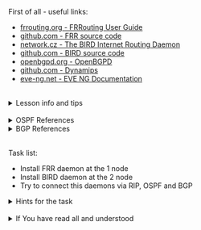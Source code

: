 First of all - useful links:

- [frrouting.org - FRRouting User Guide](https://docs.frrouting.org/en/latest/)
- [github.com - FRR source code](https://github.com/FRRouting/frr)
- [network.cz - The BIRD Internet Routing Daemon](https://bird.network.cz/)
- [github.com - BIRD source code](https://github.com/CZ-NIC/bird)
- [openbgpd.org - OpenBGPD](https://www.openbgpd.org/)
- [github.com - Dynamips](https://github.com/GNS3/dynamips)
- [eve-ng.net - EVE NG Documentation](https://www.eve-ng.net/index.php/documentation/)
<br>
<details><summary>Lesson info and tips</summary>
<pre>
  - FRR is a fully featured, high performance, free software IP routing suite. It implements all standard routing protocols such as BGP, RIP, OSPF, IS-IS and more
  - The BIRD project aims to develop a fully functional dynamic IP routing daemon primarily targeted on (but not limited to) Linux, FreeBSD and other UNIX-like systems and distributed under the GNU General Public License.
</pre>
</details>
<br>
<details><summary>OSPF References</summary>
<pre>
  - <a href="https://en.wikipedia.org/wiki/Open_Shortest_Path_First">wikipedia.org - Open Shortest Path First</a>
  - <a href="https://datatracker.ietf.org/doc/html/rfc2328.html">ietf.org - rfc2328 OSPFv2</a>
  - <a href="https://datatracker.ietf.org/doc/html/rfc5340.html">ietf.org - rfc5340 OSPFv3 for IPv6</a>
  - <a href="https://docs.frrouting.org/en/latest/ospfd.html">frrouting.org - OSPFv2</a>
  - <a href="https://docs.frrouting.org/en/latest/ospf6d.html">frrouting.org - OSPFv3</a>
  - <a href="https://bird.network.cz/?get_doc&v=30&f=bird-6.html#ss6.11">bird.network.cz - OSPF</a>
  - <a href="https://man.openbsd.org/ospfd">openbsd.org - ospfd(8)</a>
</pre>
</details>
<details><summary>BGP References</summary>
<pre>
  - <a href="https://en.wikipedia.org/wiki/Border_Gateway_Protocol">wikipedia.org - Border Gateway Protocol</a>
  - <a href="https://datatracker.ietf.org/doc/html/rfc4271.html">ietf.org - rfc4271 A Border Gateway Protocol 4 (BGP-4)</a>
  - <a href="https://docs.frrouting.org/en/latest/bgp.html">frrouting.org - BGP</a>
  - <a href="https://bird.network.cz/?get_doc&v=30&f=bird-6.html#ss6.4">bird.network.cz - BGP</a>
  - <a href="https://www.openbgpd.org/manual.html">openbgpd.org - OpenBGPd Manual pages</a>
</pre>
</details><br>

Task list:
- Install FRR daemon at the 1 node
- Install BIRD daemon at the 2 node
- Try to connect this daemons via RIP, OSPF and BGP

<details><summary>Hints for the task</summary>
<pre>
<strong>Task 1:</strong>
Look at <a href="https://docs.frrouting.org/en/latest/basics.html">FRR basics</a>
and <a href="https://gitlab.nic.cz/labs/bird/-/wikis/Examples">BIRD examples</a>
</pre>
</details>
<br>
<details><summary>If You have read all and understood</summary>
<pre>
`touch IReadAllAndUndnderstood`{{exec}}
</pre>
